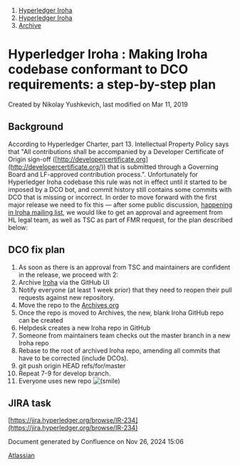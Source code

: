 1. [Hyperledger Iroha](index.html)
2. [Hyperledger Iroha](Hyperledger-Iroha_20873224.html)
3. [Archive](Archive_21015942.html)

# Hyperledger Iroha : Making Iroha codebase conformant to DCO requirements: a step-by-step plan

Created by Nikolay Yushkevich, last modified on Mar 11, 2019

## Background

According to Hyperledger Charter, part 13. Intellectual Property Policy says that "All contributions shall be accompanied by a Developer Certificate of Origin sign-off ([http://developercertificate.org](http://developercertificate.org/)) that is submitted through a Governing Board and LF-approved contribution process.". Unfortunately for Hyperledger Iroha codebase this rule was not in effect until it started to be imposed by a DCO bot, and commit history still contains some commits with DCO that is missing or incorrect. In order to move forward with the first major release we need to fix this — after some public discussion, [happening in Iroha mailing list](https://lists.hyperledger.org/g/iroha/topic/28267507#63), we would like to get an approval and agreement from HL legal team, as well as TSC as part of FMR request, for the plan described below:

## DCO fix plan

01. As soon as there is an approval from TSC and maintainers are confident in the release, we proceed with 2:
02. Archive [Iroha](https://github.com/hyperledger/iroha) via the GitHub UI
03. Notify everyone (at least 1 week prior) that they need to reopen their pull requests against new repository.
04. Move the repo to the [Archives org](https://github.com/hyperledger-archives)
05. Once the repo is moved to Archives, the new, blank Iroha GitHub repo can be created
06. Helpdesk creates a new Iroha repo in GitHub
07. Someone from maintainers team checks out the master branch in a new Iroha repo
08. Rebase to the root of archived Iroha repo, amending all commits that have to be corrected (include DCOs).
09. git push origin HEAD refs/for/master
10. Repeat 7-9 for develop branch.
11. Everyone uses new repo ![(smile)](images/icons/emoticons/smile.png)

## JIRA task

[https://jira.hyperledger.org/browse/IR-234](https://jira.hyperledger.org/browse/IR-234)

Document generated by Confluence on Nov 26, 2024 15:06

[Atlassian](http://www.atlassian.com/)
